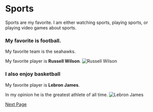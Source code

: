 # Sports
Sports are my favorite. I am either watching sports, playing sports, or playing video games about sports.
### My favorite is football.
My favorite team is the seahawks.

My favorite player is **Russell Wilson**.
![Russell Wilson](https://static.seattletimes.com/wp-content/uploads/2018/09/184732-1560x1301.jpg)
### I also enjoy basketball
My favorite player is **Lebron James**.

In my opinion he is the greatest athlete of all time.
![Lebron James](https://fadeawayworld.net/wp-content/uploads/2020/04/Mikal-Bridges-Says-LeBron-James-Would-Average-90-Points-On-The-86-Celtics.jpg?x46336)

[Next Page](it1000-final/THANKS.md)
